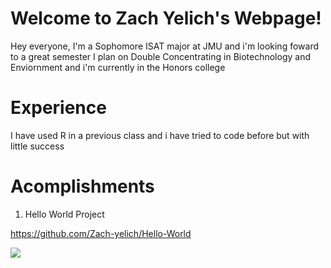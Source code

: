 # Welcome to Zach Yelich's Webpage!
Hey everyone, I'm a Sophomore ISAT major at JMU and i'm looking foward to a great semester
I plan on Double Concentrating in Biotechnology and Enviornment and i'm currently in the Honors college

# Experience
I have used R in a previous class and i have tried to code before but with little success

# Acomplishments
1. Hello World Project

https://github.com/Zach-yelich/Hello-World

![](Hello%20World%20Screenhot.png)
